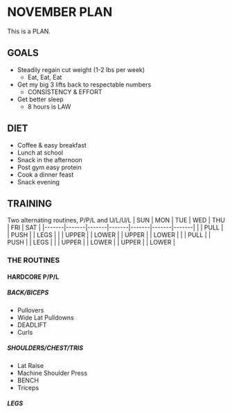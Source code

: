# NOVEMBER PLAN
 This is a PLAN.

## GOALS
* Steadily regain cut weight (1-2 lbs per week)
  * Eat, Eat, Eat
* Get my big 3 lifts back to respectable numbers
  * CONSISTENCY & EFFORT
* Get better sleep
  * 8 hours is LAW


## DIET
* Coffee & easy breakfast
* Lunch at school
* Snack in the afternoon
* Post gym easy protein
* Cook a dinner feast
* Snack evening

## TRAINING
 Two alternating routines, P/P/L and U/L/U/L
|  SUN  |  MON  |  TUE  |  WED  |  THU  |  FRI  |  SAT  |
|-------|-------|-------|-------|-------|-------|-------|
|       | PULL  |       | PUSH  |       | LEGS  |       |
| UPPER |       | LOWER |       | UPPER |       | LOWER |
|       | PULL  |       | PUSH  |       | LEGS  |       |
| UPPER |       | LOWER |       | UPPER |       | LOWER |
### THE ROUTINES
#### HARDCORE P/P/L
##### BACK/BICEPS
* Pullovers
* Wide Lat Pulldowns
* DEADLIFT
* Curls
##### SHOULDERS/CHEST/TRIS
* Lat Raise
* Machine Shoulder Press
* BENCH
* Triceps
##### LEGS
